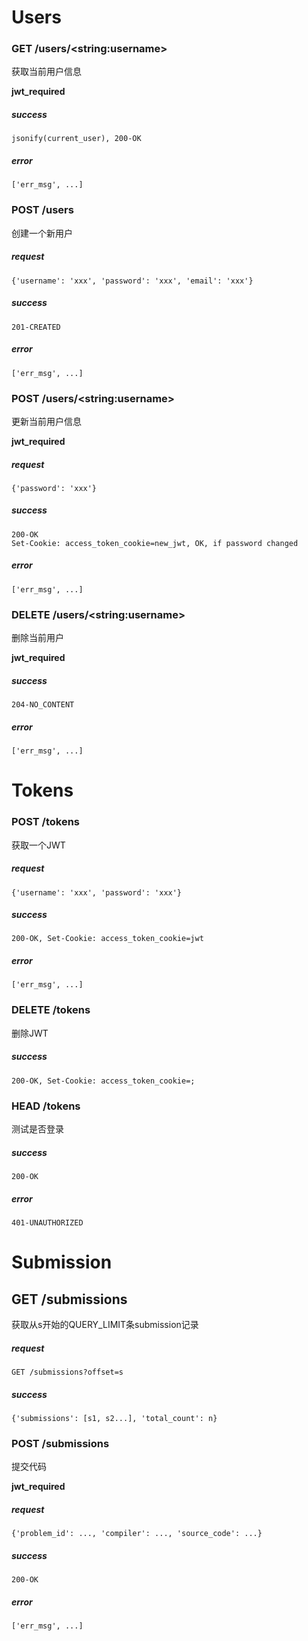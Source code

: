 # Users

### GET /users/\<string:username\>

获取当前用户信息

**jwt_required**

##### success

```
jsonify(current_user), 200-OK
```

##### error

```
['err_msg', ...]
```

### POST /users

创建一个新用户

##### request

```
{'username': 'xxx', 'password': 'xxx', 'email': 'xxx'}
```

##### success

```
201-CREATED
```

##### error

```
['err_msg', ...]
```

### POST /users/\<string:username\>

更新当前用户信息

**jwt_required**

##### request

```
{'password': 'xxx'}
```

##### success

```
200-OK
Set-Cookie: access_token_cookie=new_jwt, OK, if password changed
```

##### error

```
['err_msg', ...]
```

### DELETE /users/\<string:username\>

删除当前用户

**jwt_required**

##### success

```
204-NO_CONTENT
```

##### error

```
['err_msg', ...]
```

# Tokens

### POST /tokens

获取一个JWT

##### request

```
{'username': 'xxx', 'password': 'xxx'}
```

##### success

```
200-OK, Set-Cookie: access_token_cookie=jwt
```

##### error

```
['err_msg', ...]
```

### DELETE /tokens

删除JWT

##### success

```
200-OK, Set-Cookie: access_token_cookie=;
```

### HEAD /tokens

测试是否登录

##### success

```
200-OK
```

##### error

```
401-UNAUTHORIZED
```

# Submission

## GET /submissions

获取从s开始的QUERY_LIMIT条submission记录

##### request

```
GET /submissions?offset=s
```

##### success

```
{'submissions': [s1, s2...], 'total_count': n}
```

### POST /submissions

提交代码

**jwt_required**

##### request

```
{'problem_id': ..., 'compiler': ..., 'source_code': ...}
```

##### success

```
200-OK
```

##### error

```
['err_msg', ...]
```
